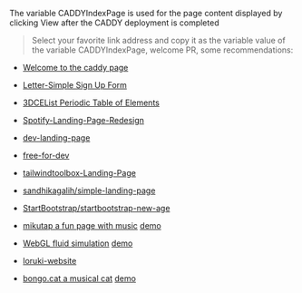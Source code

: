 The variable CADDYIndexPage is used for the page content displayed by clicking View after the CADDY deployment is completed  
  
> Select your favorite link address and copy it as the variable value of the variable CADDYIndexPage, welcome PR, some recommendations:  
  
* [Welcome to the caddy page](https://raw.githubusercontent.com/caddyserver/dist/master/welcome/index.html)  

* [Letter-Simple Sign Up Form](https://github.com/Trumpy/Xray/archive/main.zip)

* [3DCEList Periodic Table of Elements](https://github.com/wulabing/3DCEList/archive/master.zip)  

* [Spotify-Landing-Page-Redesign](https://github.com/WebDevSimplified/Spotify-Landing-Page-Redesign/archive/master.zip)  

* [dev-landing-page](https://github.com/flexdinesh/dev-landing-page/archive/master.zip)  
  
* [free-for-dev](https://github.com/ripienaar/free-for-dev/archive/master.zip)  
  
* [tailwindtoolbox-Landing-Page](https://github.com/tailwindtoolbox/Landing-Page/archive/master.zip)  

* [sandhikagalih/simple-landing-page](https://github.com/sandhikagalih/simple-landing-page/archive/master.zip)  
  
* [StartBootstrap/startbootstrap-new-age](https://github.com/StartBootstrap/startbootstrap-new-age/archive/master.zip)  

* [mikutap a fun page with music](https://github.com/AYJCSGM/mikutap/archive/master.zip) [demo](https://aidn.jp/mikutap)  

* [WebGL fluid simulation](https://github.com/PavelDoGreat/WebGL-Fluid-Simulation/archive/master.zip) [demo](https://paveldogreat.github.io/WebGL-Fluid-Simulation/)  
  
* [loruki-website](https://github.com/bradtraversy/loruki-website/archive/master.zip)  
  
* [bongo.cat a musical cat](https://github.com/Externalizable/bongo.cat/archive/master.zip) [demo](https://bongo.cat/)  
